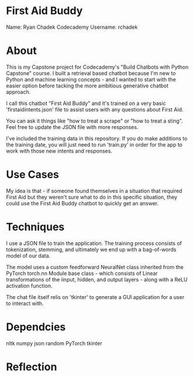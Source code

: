 # First Aid Buddy

Name: Ryan Chadek
Codecademy Username: rchadek

# About
This is my Capstone project for Codecademy's "Build Chatbots with Python Capstone" course. I built a retrieval based chatbot because I'm new to Python and machine learning concepts - and I wanted to start with the easier option before tacking the more ambitious generative chatbot approach.

I call this chatbot "First Aid Buddy" and it's trained on a very basic 'firstaidintents.json' file to assist users with any questions about First Aid.

You can ask it things like "how to treat a scrape" or "how to treat a sting". Feel free to update the JSON file with more responses. 

I've included the training data in this repository. If you do make additions to the training date, you will just need to run 'train.py' in order for the app to work with those new intents and responses.

# Use Cases
My idea is that - if someone found themselves in a situation that required First Aid but they weren't sure what to do in this specific situation, they could use the First Aid Buddy chatbot to quickly get an answer.

# Techniques
I use a JSON file to train the application. The training process consists of tokenization, stemming, and ultimately we end up with a bag-of-words model of our data.

The model uses a custom feedforward NeuralNet class inherited from the PyTorch torch.nn Module base class - which consists of Linear transformations of the iinput, hidden, and output layers - along with a ReLU activation function.

The chat file itself relis on 'tkinter' to generate a GUI application for a user to interact with.

# Dependcies
nltk
numpy
json
random
PyTorch
tkinter

# Reflection







